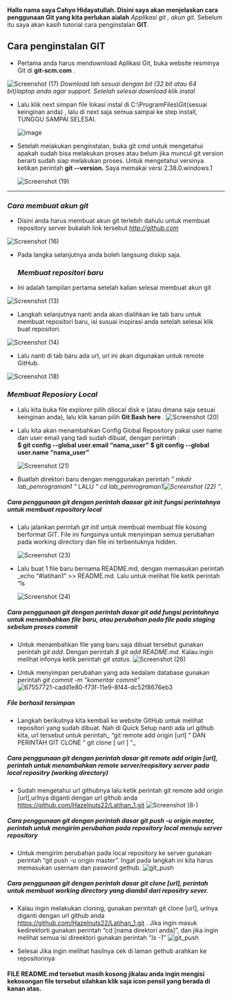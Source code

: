 **Hallo nama saya Cahyo Hidayatullah. Disini saya akan menjelaskan cara penggunaan Git yang kita perlukan aialah**  *Applikasi git , akun git*. Sebelum itu saya akan kasih tutorial cara penginstalan **GIT**.
## Cara penginstalan GIT

  - Pertama anda harus mendownload Aplikasi  Git, buka website resminya Git  di **git-scm.com** .
  
  ![Screenshot (17)](https://user-images.githubusercontent.com/115677959/195978004-f83ef297-525c-4675-8d1e-61391bcb8a78.png) *Download lah sesuai dengan bit (32 bit atau 64 bit)laptop anda agar support. Setelah selesai download klik instal*
- Lalu klik next simpan file lokasi instal di C:\ProgramFiles\Git(sesuai keinginan anda) , lalu di next saja semua sampai ke step install, TUNGGU SAMPAI SELESAI.

  ![image](https://user-images.githubusercontent.com/56957725/67549597-d8d67380-f72e-11e9-9387-456db6ca1fb8.png)

- Setelah melakukan penginstalan, buka git cmd  untuk mengetahui apakah sudah bisa melakukan proses atau belum jika muncul git version berarti sudah siap melakukan proses. Untuk mengetahui versinya ketikan perintah **git --version.**  Saya memakai versi 2.38.0.windows.1

  ![Screenshot (19)](https://user-images.githubusercontent.com/115677959/195978194-04778e47-f0cd-4d03-9ceb-23394a12b588.png)

--------------------------------------------------------------------------------------------------------------------------------------------------------------------------------------------------------------------------------------------------------------
### _Cara membuat akun git_
- Disini anda harus membuat akun git terlebih dahulu  untuk membuat repository server bukalah link tersebut *http://github.com*

![Screenshot (16)](https://user-images.githubusercontent.com/115677959/195978233-065cd98e-8f18-4b11-ab55-3ebec7a60813.png)

- Pada langka selanjutnya anda boleh langsung diskip saja.
   
  ### _Membuat repositori baru_

- Ini adalah tampilan pertama setelah kalian selesai membuat akun git

![Screenshot (13)](https://user-images.githubusercontent.com/115677959/195978469-53789f6c-4d88-4b94-ac44-77d8c05be1f0.png)

- Langkah selanjutnya nanti anda akan dialihkan ke tab baru untuk membuat repositori baru, isi susuai inspirasi anda setelah selesai klik buat repositori. 

 ![Screenshot (14)](https://user-images.githubusercontent.com/115677959/195978342-860c1ebf-98a0-470c-8586-272e72bfc79d.png)

-  Lalu nanti di tab baru ada url, url ini akan digunakan untuk remote GitHub.

  ![Screenshot (18)](https://user-images.githubusercontent.com/115677959/195978391-435ade62-7139-47d7-b50b-073c6c000bdb.png)

### _Membuat Reposiory Local_

- Lalu kita buka file explorer pilih dilocal disk e (atau dmana saja sesuai keinginan anda), lalu klik kanan pilih **Git Bash here** .
![Screenshot (20)](https://user-images.githubusercontent.com/115677959/195978607-35aa8e50-d7fd-4451-b5a6-754d887eb31f.png)


- Lalu kita akan menambahkan Config Global Repository  pakai user name dan user email yang tadi sudah dibuat, dengan perintah : 	
      **$ git config --global user.email “nama_user”**
      **$ git config --global user.name “nama_user”**

  ![Screenshot (21)](https://user-images.githubusercontent.com/115677959/195978719-d22ef8c7-0654-47b5-bc06-0ef830e067d6.png)


- Buatlah direktori baru dengan menggunakan perintah *" mkdir lab_pemrograman1 "*  LALU *" cd lab_pemrograman1![Screenshot (22)](https://user-images.githubusercontent.com/115677959/195978992-de8cc7b2-e91a-45b7-9c71-d8c019d9b6c8.png)
 "*.

 ##### _Cara penggunaan git dengan perintah daasar git init fungsi  perintahnya  untuk membuat repository local_ 

- Lalu jalankan perintah *git init* untuk membuat membuat file kosong berformat GIT. File ini fungsinya untuk menyimpan semua perubahan pada working directory dan file ini terbentuknya hidden.
 
   ![Screenshot (23)](https://user-images.githubusercontent.com/115677959/195979071-05dae59d-5418-4612-bf24-c4f39c767a11.png)


-  Lalu buat 1 file baru bernama README.md, dengan memasukan perintah _echo “#latihan1” >> README.md. Lalu untuk melihat file ketik perintah “ls 

    ![Screenshot (24)](https://user-images.githubusercontent.com/115677959/195979189-8f39f73d-dcea-4d35-982d-d84ddefad965.png)

 ##### _Cara penggunaan git dengan perintah dasar git add  fungsi perintahnya untuk menambahkan file baru, atau perubahan pada file pada staging sebelum proses commit_
- Untuk menambahkan file yang baru saja dibuat tersebut gunakan perintah *git add*. Dengan perintah _$ git add README.md_. Kalau ingin melihat infonya ketik perintah _git status_.
  ![Screenshot (26)](https://user-images.githubusercontent.com/115677959/195979269-80794fee-01bd-4fab-b200-a13256253af6.png)


- Untuk menyimpan perubahan yang ada kedalam database gunakan perintah _git commit -m “komentar commit"_
  ![67557721-cadd1e80-f73f-11e9-8f44-dc52f8676eb3](https://user-images.githubusercontent.com/115677959/195979372-25d6dfbd-f125-4b89-9d0a-d4d48f5efc75.png)

##### **File berhasil tersimpan**

-  Langkah berikutnya kita kembali ke website GitHub untuk melihat repositori yang sudah dibuat.
Nah di Quick Setup nanti ada url github kita, url tersebut untuk perintah_ “git remote add origin [url] “ DAN PERINTAH GIT CLONE “ git clone [ url ] “_

 ##### _Cara penggunaan git dengan perintah dasar  git remote add origin [url], perintah untuk menambahkan remote server/reopsitory server pada local repositry (working directory)_

- Sudah mengetahui url githubnya lalu ketik perintah git remote add origin [url],urlnya diganti dengan url github anda https://github.com/Hazelnuts22/Latihan_1.git
   ![Screenshot (8-)](https://user-images.githubusercontent.com/115677959/195979558-eb6c7913-ade9-4381-8584-d3ad396d119f.png)


 ##### _Cara penggunaan git dengan perintah dasar git push -u origin master, perintah untuk mengirim perubahan pada repository local menuju server repository_

- Untuk  mengirim perubahan pada local repository ke server gunakan perintah “git push -u origin master”. Ingat pada langkah ini kita harus memasukan usernam dan pasword gethub.
   ![git_push](https://user-images.githubusercontent.com/115677959/195979685-82932b67-cc7a-458a-beb6-4c6a4a12612a.png)

 ##### _Cara penggunaan git dengan perintah dasar  git clone [url], perintah untuk membuat working directory yang diambil dari repositry sever._

- Kalau ingin melakukan cloning, gunakan perintah git clone [url], urlnya diganti dengan url github anda https://github.com/Hazelnuts22/Latihan_1.git . Jika ingin masuk kedirektorti gunakan perintah “cd [nama direktori anda]”, dan jika ingin melihat semua isi direektori gunakan perintah _“ls -1"_
  ![git_push](https://user-images.githubusercontent.com/115677959/195979779-f936d543-9d8c-49e7-8e8c-dcedaa119557.png)


-  Selesai Jika ingin melihat hasilnya cek di  laman gethub arahkan ke repositorinya
  
#### **FILE README.md tersebut masih kosong jikalau anda ingin mengisi kekosongan file tersebut silahkan klik saja icon pensil yang berada di kanan atas**. 
 
